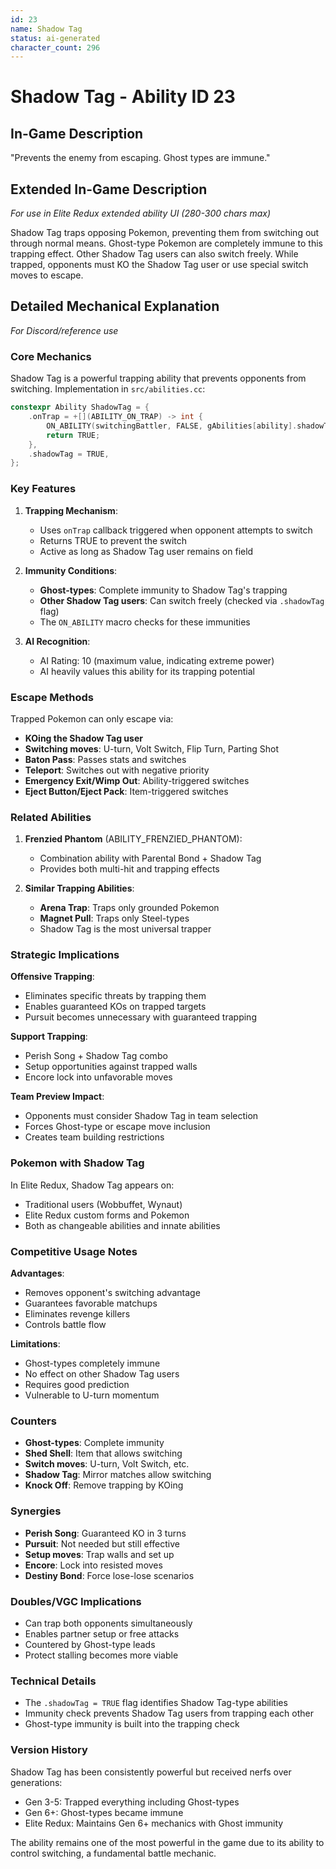 ```yaml
---
id: 23
name: Shadow Tag
status: ai-generated
character_count: 296
---
```


# Shadow Tag - Ability ID 23

## In-Game Description
"Prevents the enemy from escaping. Ghost types are immune."

## Extended In-Game Description
*For use in Elite Redux extended ability UI (280-300 chars max)*

Shadow Tag traps opposing Pokemon, preventing them from switching out through normal means. Ghost-type Pokemon are completely immune to this trapping effect. Other Shadow Tag users can also switch freely. While trapped, opponents must KO the Shadow Tag user or use special switch moves to escape.

## Detailed Mechanical Explanation
*For Discord/reference use*

### Core Mechanics
Shadow Tag is a powerful trapping ability that prevents opponents from switching. Implementation in `src/abilities.cc`:

```c
constexpr Ability ShadowTag = {
    .onTrap = +[](ABILITY_ON_TRAP) -> int {
        ON_ABILITY(switchingBattler, FALSE, gAbilities[ability].shadowTag, return FALSE)
        return TRUE;
    },
    .shadowTag = TRUE,
};
```

### Key Features

1. **Trapping Mechanism**:
   - Uses `onTrap` callback triggered when opponent attempts to switch
   - Returns TRUE to prevent the switch
   - Active as long as Shadow Tag user remains on field

2. **Immunity Conditions**:
   - **Ghost-types**: Complete immunity to Shadow Tag's trapping
   - **Other Shadow Tag users**: Can switch freely (checked via `.shadowTag` flag)
   - The `ON_ABILITY` macro checks for these immunities

3. **AI Recognition**:
   - AI Rating: 10 (maximum value, indicating extreme power)
   - AI heavily values this ability for its trapping potential

### Escape Methods
Trapped Pokemon can only escape via:
- **KOing the Shadow Tag user**
- **Switching moves**: U-turn, Volt Switch, Flip Turn, Parting Shot
- **Baton Pass**: Passes stats and switches
- **Teleport**: Switches out with negative priority
- **Emergency Exit/Wimp Out**: Ability-triggered switches
- **Eject Button/Eject Pack**: Item-triggered switches

### Related Abilities

1. **Frenzied Phantom** (ABILITY_FRENZIED_PHANTOM):
   - Combination ability with Parental Bond + Shadow Tag
   - Provides both multi-hit and trapping effects

2. **Similar Trapping Abilities**:
   - **Arena Trap**: Traps only grounded Pokemon
   - **Magnet Pull**: Traps only Steel-types
   - Shadow Tag is the most universal trapper

### Strategic Implications

**Offensive Trapping**:
- Eliminates specific threats by trapping them
- Enables guaranteed KOs on trapped targets
- Pursuit becomes unnecessary with guaranteed trapping

**Support Trapping**:
- Perish Song + Shadow Tag combo
- Setup opportunities against trapped walls
- Encore lock into unfavorable moves

**Team Preview Impact**:
- Opponents must consider Shadow Tag in team selection
- Forces Ghost-type or escape move inclusion
- Creates team building restrictions

### Pokemon with Shadow Tag
In Elite Redux, Shadow Tag appears on:
- Traditional users (Wobbuffet, Wynaut)
- Elite Redux custom forms and Pokemon
- Both as changeable abilities and innate abilities

### Competitive Usage Notes

**Advantages**:
- Removes opponent's switching advantage
- Guarantees favorable matchups
- Eliminates revenge killers
- Controls battle flow

**Limitations**:
- Ghost-types completely immune
- No effect on other Shadow Tag users
- Requires good prediction
- Vulnerable to U-turn momentum

### Counters
- **Ghost-types**: Complete immunity
- **Shed Shell**: Item that allows switching
- **Switch moves**: U-turn, Volt Switch, etc.
- **Shadow Tag**: Mirror matches allow switching
- **Knock Off**: Remove trapping by KOing

### Synergies
- **Perish Song**: Guaranteed KO in 3 turns
- **Pursuit**: Not needed but still effective
- **Setup moves**: Trap walls and set up
- **Encore**: Lock into resisted moves
- **Destiny Bond**: Force lose-lose scenarios

### Doubles/VGC Implications
- Can trap both opponents simultaneously
- Enables partner setup or free attacks
- Countered by Ghost-type leads
- Protect stalling becomes more viable

### Technical Details
- The `.shadowTag = TRUE` flag identifies Shadow Tag-type abilities
- Immunity check prevents Shadow Tag users from trapping each other
- Ghost-type immunity is built into the trapping check

### Version History
Shadow Tag has been consistently powerful but received nerfs over generations:
- Gen 3-5: Trapped everything including Ghost-types
- Gen 6+: Ghost-types became immune
- Elite Redux: Maintains Gen 6+ mechanics with Ghost immunity

The ability remains one of the most powerful in the game due to its ability to control switching, a fundamental battle mechanic.
